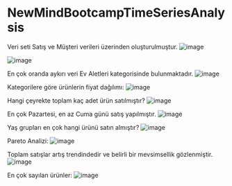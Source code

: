 # NewMindBootcampTimeSeriesAnalysis

Veri seti Satış ve Müşteri verileri üzerinden oluşturulmuştur.
![image](https://github.com/user-attachments/assets/1232ca6f-cbb8-4d6f-b943-7fcfe83b3343)

![image](https://github.com/user-attachments/assets/0b61d170-1bf1-4135-880a-16feb7db82ed)

En çok oranda aykırı veri Ev Aletleri kategorisinde bulunmaktadır. 
![image](https://github.com/user-attachments/assets/bb2d3c41-4b02-442e-8f3a-88cfd5ee706a)

Kategorilere göre ürünlerin fiyat dağılımı: 
![image](https://github.com/user-attachments/assets/01e1a081-e2ea-4118-8226-513b8bdb1f37)

Hangi çeyrekte toplam kaç adet ürün satılmıştır?
![image](https://github.com/user-attachments/assets/4839dfa3-89c9-4c88-b2b9-44e95076e587)

En çok Pazartesi, en az Cuma günü satış yapılmıştır.
![image](https://github.com/user-attachments/assets/ce992137-6d46-48d5-9e18-da57f051bd3f)

Yaş grupları en çok hangi ürünü satın almıştır?
![image](https://github.com/user-attachments/assets/c284b9fc-7850-46b0-980e-cb3ca8e143f9)

Pareto Analizi:
![image](https://github.com/user-attachments/assets/2a096e6c-76c0-449a-a088-2ceebcf08092)

Toplam satışlar artış trendindedir ve belirli bir mevsimsellik gözlenmiştir.
![image](https://github.com/user-attachments/assets/f3e6efa1-dfa5-4de6-a585-8277b9466ab5)

En çok sayılan ürünler: 
![image](https://github.com/user-attachments/assets/adbee03f-001b-4a64-b03e-6a8f85c33691)




